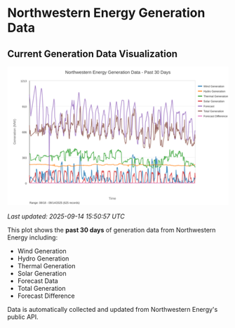 # Northwestern Energy Generation Data

## Current Generation Data Visualization

![Northwestern Energy Generation Data](images/nwe_generation_plot.svg)

*Last updated: 2025-09-14 15:50:57 UTC*

This plot shows the **past 30 days** of generation data from Northwestern Energy including:
- Wind Generation
- Hydro Generation  
- Thermal Generation
- Solar Generation
- Forecast Data
- Total Generation
- Forecast Difference

Data is automatically collected and updated from Northwestern Energy's public API.

